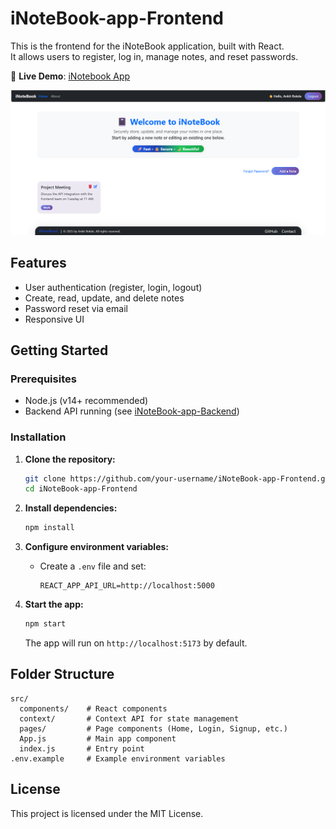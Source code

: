 # iNoteBook-app-Frontend

This is the frontend for the iNoteBook application, built with React.  
It allows users to register, log in, manage notes, and reset passwords.

🚀 **Live Demo**: [iNotebook App](https://inotebook-app-plum.vercel.app/)

![Preview](./src/assests/images/screenshot.png)

## Features

- User authentication (register, login, logout)
- Create, read, update, and delete notes
- Password reset via email
- Responsive UI

## Getting Started

### Prerequisites

- Node.js (v14+ recommended)
- Backend API running (see [iNoteBook-app-Backend](https://github.com/ankitrokde1/iNoteBook-app-Backend))

### Installation

1. **Clone the repository:**
   ```sh
   git clone https://github.com/your-username/iNoteBook-app-Frontend.git
   cd iNoteBook-app-Frontend
   ```

2. **Install dependencies:**
   ```sh
   npm install
   ```

3. **Configure environment variables:**
   - Create a `.env` file and set:
     ```
     REACT_APP_API_URL=http://localhost:5000
     ```

4. **Start the app:**
   ```sh
   npm start
   ```
   The app will run on `http://localhost:5173` by default.

## Folder Structure

```
src/
  components/    # React components
  context/       # Context API for state management
  pages/         # Page components (Home, Login, Signup, etc.)
  App.js         # Main app component
  index.js       # Entry point
.env.example     # Example environment variables
```

## License

This project is licensed under the MIT License.
